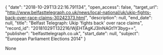 {
  "date": "2018-10-29T13:22:16.791134", 
  "open_access": false, 
  "target_url": "http://www.belfasttelegraph.co.uk/news/local-national/uk/ukip-fights-back-over-race-claims-30242373.html", 
  "description": null, 
  "end_date": null, 
  "title": "Belfast Telegraph: Ukip 'fights back' over race claims", 
  "record_id": "20181029T132216/WjEHTAgKJ3InNAGt1Y3byg==", 
  "publisher": "belfasttelegraph.co.uk", 
  "start_date": null, 
  "subject": "European Parliament Elections 2014"
}

None